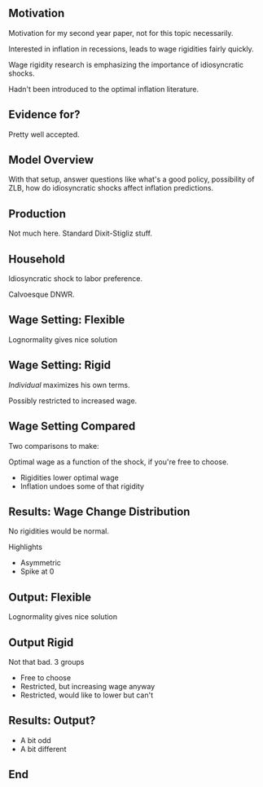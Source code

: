 ## Motivation

Motivation for my second year paper, not for this topic necessarily.

Interested in inflation in recessions, leads to wage rigidities fairly quickly.

Wage rigidity research is emphasizing the importance of idiosyncratic shocks.

Hadn't been introduced to the optimal inflation literature.

## Evidence for?

Pretty well accepted.

## Model Overview

With that setup, answer questions like what's a good policy,
possibility of ZLB, how do idiosyncratic shocks affect inflation predictions.

## Production

Not much here.  Standard Dixit-Stigliz stuff.

## Household

Idiosyncratic shock to labor preference.

Calvoesque DNWR.

## Wage Setting: Flexible

Lognormality gives nice solution


## Wage Setting: Rigid

*Individual* maximizes his own terms.

Possibly restricted to increased wage.

## Wage Setting Compared

Two comparisons to make:

Optimal wage as a function of the shock, if you're free to choose.

* Rigidities lower optimal wage
* Inflation undoes some of that rigidity

## Results: Wage Change Distribution

No rigidities would be normal.

Highlights

* Asymmetric
* Spike at 0

## Output: Flexible

Lognormality gives nice solution

## Output Rigid

Not that bad.  3 groups

* Free to choose
* Restricted, but increasing wage anyway
* Restricted, would like to lower but can't


## Results: Output?

* A bit odd
* A bit different

## End
